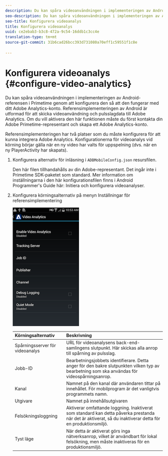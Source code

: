 ```yaml
---
description: Du kan spåra videoanvändningen i implementeringen av Android-referensen i Primetime genom att konfigurera den så att den fungerar med ditt Adobe Analytics-konto.
seo-description: Du kan spåra videoanvändningen i implementeringen av Android-referensen i Primetime genom att konfigurera den så att den fungerar med ditt Adobe Analytics-konto.
seo-title: Konfigurera videoanalys
title: Konfigurera videoanalys
uuid: ce2ebab3-b3c8-472a-9c54-16ddb1c3cc4e
translation-type: tm+mt
source-git-commit: 31b6cad26bcc393d731080a70eff1c59551f1c8e

---
```



# Konfigurera videoanalys {#configure-video-analytics}

Du kan spåra videoanvändningen i implementeringen av Android-referensen i Primetime genom att konfigurera den så att den fungerar med ditt Adobe Analytics-konto. Referensimplementeringen av Android är utformad för att skicka videoanvändning och pulsslagdata till Adobe Analytics. Om du vill aktivera den här funktionen måste du först kontakta din Adobe Primetime-representant och skapa ett Adobe Analytics-konto.

Referensimplementeringen har två platser som du måste konfigurera för att kunna integrera Adobe Analytics. Konfigurationerna för videoanalys vid körning börjar gälla när en ny video har valts för uppspelning (dvs. när en ny PlayerActivity har skapats).

1. Konfigurera alternativ för inläsning i `ADBMobileConfig.json` resursfilen.

   Den här filen tillhandahålls av din Adobe-representant. Det ingår inte i Primetime SDK-paketet som standard. Mer information om inställningarna i den här konfigurationsfilen finns i Android Programmer&#39;s Guide här: Initiera och konfigurera videoanalyser.
1. Konfigurera körningsalternativ på menyn Inställningar för referensimplementering

   ![](assets/img_psdk_ref_impl_va-settings-menu.png)

   | Körningsalternativ | Beskrivning |
   |---|---|
   | Spårningsserver för videoanalys | URL för videoanalysens back-end-samlingens slutpunkt. Här skickas alla anrop till spårning av pulsslag. |
   | Jobb-ID | Bearbetningsjobbets identifierare. Detta anger för den bakre slutpunkten vilken typ av bearbetning som ska användas för videospårningsanrop. |
   | Kanal | Namnet på den kanal där användaren tittar på innehållet. För mobilprogram är det vanligtvis programmets namn. |
   | Utgivare | Namnet på innehållsutgivaren |
   | Felsökningsloggning | Aktiverar omfattande loggning. Inaktiverat som standard kan detta påverka prestanda när det är aktiverat, så du inaktiverar detta för en produktionsmiljö. |
   | Tyst läge | När detta är aktiverat görs inga nätverksanrop, vilket är användbart för lokal felsökning, men måste inaktiveras för en produktionsmiljö. |